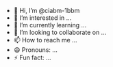 - 👋 Hi, I’m @ciabm-1bbm
- 👀 I’m interested in ...
- 🌱 I’m currently learning ...
- 💞️ I’m looking to collaborate on ...
- 📫 How to reach me ...
- 😄 Pronouns: ...
- ⚡ Fun fact: ...

<!---
ciabm-1bbm/ciabm-1bbm is a ✨ special ✨ repository because its `README.md` (this file) appears on your GitHub profile.
You can click the Preview link to take a look at your changes.
--->
